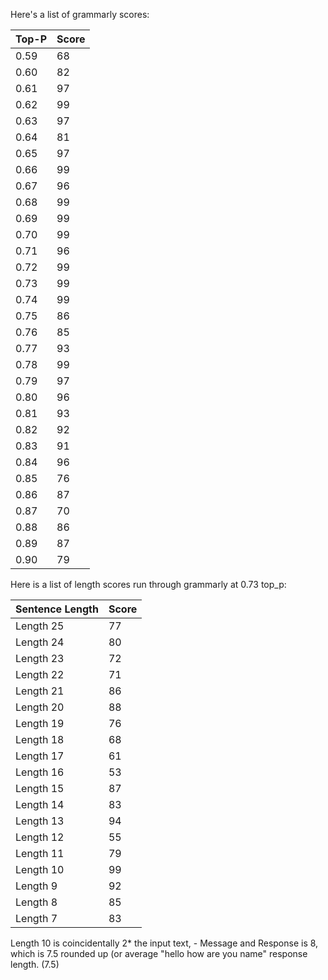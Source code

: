 Here's a list of grammarly scores:

Top-P | Score
------------- | -------------
0.59 | 68
0.60 | 82
0.61 | 97
0.62 | 99
0.63 | 97
0.64 | 81
0.65 | 97
0.66 | 99
0.67 | 96
0.68 | 99
0.69 | 99
0.70 | 99
0.71 | 96
0.72 | 99
0.73 | 99
0.74 | 99
0.75 | 86
0.76 | 85
0.77 | 93
0.78 | 99
0.79 | 97
0.80 | 96
0.81 | 93
0.82 | 92
0.83 | 91
0.84 | 96
0.85 | 76
0.86 | 87
0.87 | 70
0.88 | 86
0.89 | 87
0.90 | 79


Here is a list of length scores run through grammarly at 0.73 top_p:

Sentence Length | Score
------------- | -------------
Length 25 | 77
Length 24 | 80
Length 23 | 72
Length 22 | 71
Length 21 | 86
Length 20 | 88
Length 19 | 76
Length 18 | 68
Length 17 | 61
Length 16 | 53
Length 15 | 87
Length 14 | 83
Length 13 | 94
Length 12 | 55
Length 11 | 79
Length 10 | 99
Length 9 | 92
Length 8 | 85
Length 7 | 83

Length 10 is coincidentally 2* the input text, - Message and Response is 8, which is 7.5 rounded up (or average "hello how are you name" response length. (7.5)
